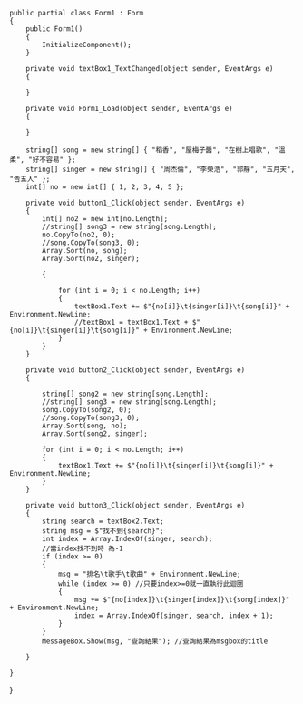     public partial class Form1 : Form
    {
        public Form1()
        {
            InitializeComponent();
        }

        private void textBox1_TextChanged(object sender, EventArgs e)
        {

        }

        private void Form1_Load(object sender, EventArgs e)
        {

        }

        string[] song = new string[] { "稻香", "屋梅子醬", "在樹上唱歌", "溫柔", "好不容易" };
        string[] singer = new string[] { "周杰倫", "李榮浩", "郭靜", "五月天", "告五人" };
        int[] no = new int[] { 1, 2, 3, 4, 5 };

        private void button1_Click(object sender, EventArgs e)
        {
            int[] no2 = new int[no.Length];
            //string[] song3 = new string[song.Length];
            no.CopyTo(no2, 0);
            //song.CopyTo(song3, 0);
            Array.Sort(no, song);
            Array.Sort(no2, singer);

            {

                for (int i = 0; i < no.Length; i++)
                {
                    textBox1.Text += $"{no[i]}\t{singer[i]}\t{song[i]}" + Environment.NewLine;
                    //textBox1 = textBox1.Text + $"{no[i]}\t{singer[i]}\t{song[i]}" + Environment.NewLine;
                }
            }
        }

        private void button2_Click(object sender, EventArgs e)
        {

            string[] song2 = new string[song.Length];
            //string[] song3 = new string[song.Length];
            song.CopyTo(song2, 0);
            //song.CopyTo(song3, 0);
            Array.Sort(song, no);
            Array.Sort(song2, singer);

            for (int i = 0; i < no.Length; i++)
            {
                textBox1.Text += $"{no[i]}\t{singer[i]}\t{song[i]}" + Environment.NewLine;
            }
        }

        private void button3_Click(object sender, EventArgs e)
        {
            string search = textBox2.Text;
            string msg = $"找不到{search}";
            int index = Array.IndexOf(singer, search);
            //當index找不到時 為-1
            if (index >= 0)
            {
                msg = "排名\t歌手\t歌曲" + Environment.NewLine;
                while (index >= 0) //只要index>=0就一直執行此迴圈
                {
                    msg += $"{no[index]}\t{singer[index]}\t{song[index]}" + Environment.NewLine;
                    index = Array.IndexOf(singer, search, index + 1);
                }
            }
            MessageBox.Show(msg, "查詢結果"); //查詢結果為msgbox的title

        }

    }
}
